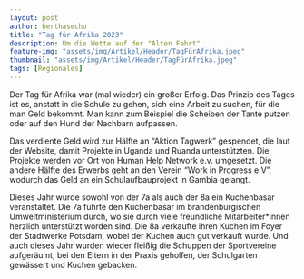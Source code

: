 ```yaml
---
layout: post
author: berthasecho
title: "Tag für Afrika 2023"		
description: Um die Wette auf der "Alten Fahrt"
feature-img: "assets/img/Artikel/Header/TagFürAfrika.jpeg"
thumbnail: "assets/img/Artikel/Header/TagFürAfrika.jpeg"
tags: [Regionales]
---
```

Der Tag für Afrika war (mal wieder) ein großer Erfolg. Das Prinzip des Tages ist es, anstatt in die Schule zu gehen, sich eine Arbeit zu suchen, für die man Geld bekommt. Man kann zum Beispiel die Scheiben der Tante putzen oder auf den Hund der Nachbarn aufpassen.

Das verdiente Geld wird  zur Hälfte an “Aktion Tagwerk” gespendet, die laut der Website, damit Projekte in Uganda und Ruanda unterstützten. Die Projekte werden vor Ort von Human Help Network e.v. umgesetzt. Die andere Hälfte des Erwerbs geht an  den Verein “Work in Progress e.V”, wodurch das Geld an ein Schulaufbauprojekt in Gambia gelangt.

Dieses Jahr wurde sowohl von der 7a als auch der 8a ein Kuchenbasar veranstaltet. Die 7a führte den Kuchenbasar im brandenburgischen Umweltministerium durch, wo sie durch viele freundliche Mitarbeiter*innen herzlich unterstützt worden sind. Die 8a verkaufte ihren Kuchen im Foyer der Stadtwerke Potsdam, wobei der Kuchen auch gut verkauft wurde. Und auch dieses Jahr wurden wieder fleißig die Schuppen der Sportvereine aufgeräumt, bei den Eltern in der Praxis geholfen, der Schulgarten gewässert und Kuchen gebacken. 
